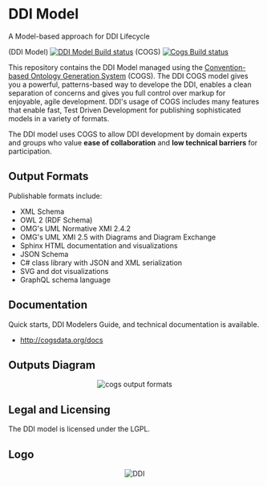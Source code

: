 # DDI Model
A Model-based approach for DDI Lifecycle

(DDI Model) [![DDI Model Build status](https://ci.appveyor.com/api/projects/status/subdoaap3h4sqc2h?svg=true)](https://ci.appveyor.com/project/ddibot/ddimodel) (COGS) [![Cogs Build status](https://ci.appveyor.com/api/projects/status/5ky4r2jd5un3a0qh/branch/master?svg=true)](https://ci.appveyor.com/project/DanSmith/cogs/branch/master)

This repository contains the DDI Model managed using the [Convention-based Ontology Generation System](http://cogsdata.org/) (COGS). The DDI COGS model gives you a powerful, patterns-based way to develope the DDI, enables a clean separation of concerns and gives you full control over markup for enjoyable, agile development. DDI's usage of COGS includes many features that enable fast, Test Driven Development for publishing sophisticated models in a variety of formats.

The DDI model uses COGS to allow DDI development by domain experts and groups who value **ease of collaboration** and **low technical barriers** for participation.

## Output Formats

Publishable formats include:

* XML Schema
* OWL 2 (RDF Schema)
* OMG's UML Normative XMI 2.4.2
* OMG's UML XMI 2.5 with Diagrams and Diagram Exchange
* Sphinx HTML documentation and visualizations
* JSON Schema
* C# class library with JSON and XML serialization
* SVG and dot visualizations
* GraphQL schema language

## Documentation
Quick starts, DDI Modelers Guide, and technical documentation is available.
* http://cogsdata.org/docs

## Outputs Diagram
<p align="center"><img src="http://cogsdata.org/img/cogsoutputs1080.png" alt="cogs output formats"/></p>

## Legal and Licensing
The DDI model is licensed under the LGPL.

## Logo
<p align="center"><img src="http://www.ddialliance.org/sites/default/files/ddi-logo.png" alt="DDI"/></p>
